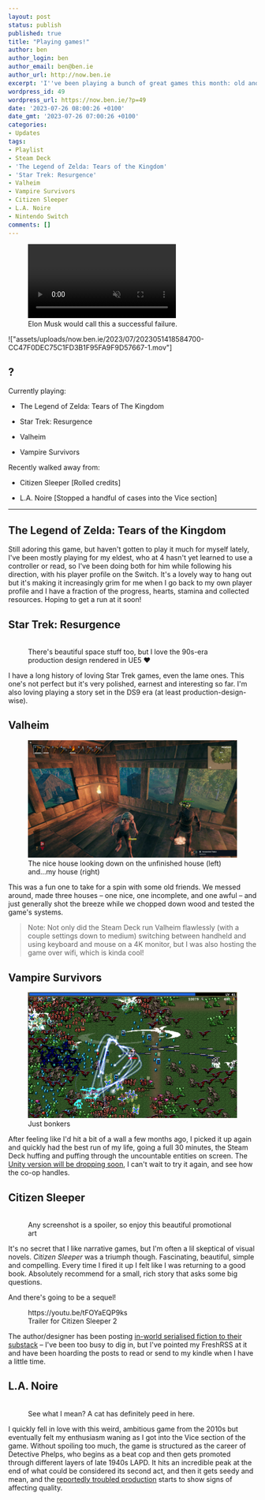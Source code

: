 ```yaml
---
layout: post
status: publish
published: true
title: "Playing games!"
author: ben
author_login: ben
author_email: ben@ben.ie
author_url: http://now.ben.ie
excerpt: 'I''ve been playing a bunch of great games this month: old and new!'
wordpress_id: 49
wordpress_url: https://now.ben.ie/?p=49
date: '2023-07-26 08:00:26 +0100'
date_gmt: '2023-07-26 07:00:26 +0100'
categories:
- Updates
tags:
- Playlist
- Steam Deck
- 'The Legend of Zelda: Tears of the Kingdom'
- 'Star Trek: Resurgence'
- Valheim
- Vampire Survivors
- Citizen Sleeper
- L.A. Noire
- Nintendo Switch
comments: []
---
```

<p><!-- wp:video {"id":50} --></p>
<figure class="wp-block-video"><video autoplay controls loop muted src="assets/uploads/now.ben.ie/2023/07/2023051418584700-CC47F0DEC75C1FD3B1F95FA9F9D57667-1.mov" playsinline></video><br />
<figcaption class="wp-element-caption">Elon Musk would call this a successful failure.</figcaption>
</figure>
!["assets/uploads/now.ben.ie/2023/07/2023051418584700-CC47F0DEC75C1FD3B1F95FA9F9D57667-1.mov"]
<p><!-- /wp:video --></p>
<p><!-- wp:heading --></p>
<h2 class="wp-block-heading">?</h2>
<p><!-- /wp:heading --></p>
<p><!-- wp:paragraph --></p>
<p>Currently playing:</p>
<p><!-- /wp:paragraph --></p>
<p><!-- wp:list --></p>
<ul><!-- wp:list-item --></p>
<li>The Legend of Zelda: Tears of The Kingdom</li>
<p><!-- /wp:list-item --></p>
<p><!-- wp:list-item --></p>
<li>Star Trek: Resurgence</li>
<p><!-- /wp:list-item --></p>
<p><!-- wp:list-item --></p>
<li>Valheim</li>
<p><!-- /wp:list-item --></p>
<p><!-- wp:list-item --></p>
<li>Vampire Survivors</li>
<p><!-- /wp:list-item --></ul>
<p><!-- /wp:list --></p>
<p><!-- wp:paragraph --></p>
<p>Recently walked away from:</p>
<p><!-- /wp:paragraph --></p>
<p><!-- wp:list --></p>
<ul><!-- wp:list-item --></p>
<li>Citizen Sleeper [Rolled credits]</li>
<p><!-- /wp:list-item --></p>
<p><!-- wp:list-item --></p>
<li>L.A. Noire [Stopped a handful of cases into the Vice section]</li>
<p><!-- /wp:list-item --></ul>
<p><!-- /wp:list --></p>
<p><!-- wp:separator --></p>
<hr class="wp-block-separator has-alpha-channel-opacity"/>
<!-- /wp:separator --></p>
<p><!-- wp:heading --></p>
<h2 class="wp-block-heading">The Legend of Zelda: Tears of the Kingdom</h2>
<p><!-- /wp:heading --></p>
<p><!-- wp:paragraph --></p>
<p>Still adoring this game, but haven't gotten to play it much for myself lately, I've been mostly playing for my eldest, who at 4 hasn't yet learned to use a controller or read, so I've been doing both for him while following his direction, with his player profile on the Switch. It's a lovely way to hang out but it's making it increasingly grim for me when I go back to my own player profile and I have a fraction of the progress, hearts, stamina and collected resources. Hoping to get a run at it soon!</p>
<p><!-- /wp:paragraph --></p>
<p><!-- wp:heading --></p>
<h2 class="wp-block-heading">Star Trek: Resurgence</h2>
<p><!-- /wp:heading --></p>
<p><!-- wp:image {"id":59,"sizeSlug":"large","linkDestination":"none"} --></p>
<figure class="wp-block-image size-large"><img src="assets/uploads/now.ben.ie/2023/07/Screenshot-2023-07-25-at-11.38.46.png" alt="" class="wp-image-59"/><br />
<figcaption class="wp-element-caption">There's beautiful space stuff too, but I love the 90s-era production design rendered in UE5 ❤️</figcaption>
</figure>
<p><!-- /wp:image --></p>
<p><!-- wp:paragraph --></p>
<p>I have a long history of loving Star Trek games, even the lame ones. This one's not perfect but it's very polished, earnest and interesting so far. I'm also loving playing a story set in the DS9 era (at least production-design-wise).</p>
<p><!-- /wp:paragraph --></p>
<p><!-- wp:heading --></p>
<h2 class="wp-block-heading">Valheim</h2>
<p><!-- /wp:heading --></p>
<p><!-- wp:image {"id":53,"sizeSlug":"large","linkDestination":"none"} --></p>
<figure class="wp-block-image size-large"><img src="assets/uploads/now.ben.ie/2023/07/F95B51AA2DB9435324EBB8B3717BA728D4495CCB.jpeg" alt="" class="wp-image-53"/><br />
<figcaption class="wp-element-caption">The nice house looking down on the unfinished house (left) and...my house (right)</figcaption>
</figure>
<p><!-- /wp:image --></p>
<p><!-- wp:paragraph --></p>
<p>This was a fun one to take for a spin with some old friends. We messed around, made three houses – one nice, one incomplete, and one awful – and just generally shot the breeze while we chopped down wood and tested the game's systems. </p>
<p><!-- /wp:paragraph --></p>
<p><!-- wp:quote --></p>
<blockquote class="wp-block-quote"><p><!-- wp:paragraph --></p>
<p>Note: Not only did the Steam Deck run Valheim flawlessly (with a couple settings down to medium) switching between handheld and using keyboard and mouse on a 4K monitor, but I was also hosting the game over wifi, which is kinda cool!</p>
<p><!-- /wp:paragraph --></p></blockquote>
<p><!-- /wp:quote --></p>
<p><!-- wp:heading --></p>
<h2 class="wp-block-heading">Vampire Survivors</h2>
<p><!-- /wp:heading --></p>
<p><!-- wp:image {"id":61,"sizeSlug":"large","linkDestination":"none"} --></p>
<figure class="wp-block-image size-large"><img src="assets/uploads/now.ben.ie/2023/07/Vampire_Survivors_2_2_2022_10_12_56_PM.png.webp" alt="" class="wp-image-61"/><br />
<figcaption class="wp-element-caption">Just bonkers</figcaption>
</figure>
<p><!-- /wp:image --></p>
<p><!-- wp:paragraph --></p>
<p>After feeling like I'd hit a bit of a wall a few months ago, I picked it up again and quickly had the best run of my life, going a full 30 minutes, the Steam Deck huffing and puffing through the uncountable entities on screen. The <a href="https://kotaku.com/vampire-survivors-new-engine-steam-update-co-op-1850633575" target="_blank" rel="noreferrer noopener">Unity version will be dropping soon</a>, I can't wait to try it again, and see how the co-op handles.</p>
<p><!-- /wp:paragraph --></p>
<p><!-- wp:heading --></p>
<h2 class="wp-block-heading">Citizen Sleeper</h2>
<p><!-- /wp:heading --></p>
<p><!-- wp:image {"id":62,"sizeSlug":"large","linkDestination":"none"} --></p>
<figure class="wp-block-image size-large"><img src="assets/uploads/now.ben.ie/2023/07/CS_Keyart_Layered_HD_Pink_Revision_NoLogo.png" alt="" class="wp-image-62"/><br />
<figcaption class="wp-element-caption">Any screenshot is a spoiler, so enjoy this beautiful promotional art</figcaption>
</figure>
<p><!-- /wp:image --></p>
<p><!-- wp:paragraph --></p>
<p>It's no secret that I like narrative games, but I'm often a lil skeptical of visual novels. <em>Citizen Sleeper</em> was a triumph though. Fascinating, beautiful, simple and compelling. Every time I fired it up I felt like I was returning to a good book. Absolutely recommend for a small, rich story that asks some big questions.</p>
<p><!-- /wp:paragraph --></p>
<p><!-- wp:paragraph --></p>
<p>And there's going to be a sequel!</p>
<p><!-- /wp:paragraph --></p>
<p><!-- wp:embed {"url":"https://youtu.be/tFOYaEQP9ks","type":"video","providerNameSlug":"youtube","responsive":true,"className":"wp-embed-aspect-16-9 wp-has-aspect-ratio"} --></p>
<figure class="wp-block-embed is-type-video is-provider-youtube wp-block-embed-youtube wp-embed-aspect-16-9 wp-has-aspect-ratio">
<div class="wp-block-embed__wrapper">
https://youtu.be/tFOYaEQP9ks
</div>
<figcaption class="wp-element-caption">Trailer for Citizen Sleeper 2</figcaption>
</figure>
<p><!-- /wp:embed --></p>
<p><!-- wp:paragraph --></p>
<p>The author/designer has been posting <a href="https://jumpovertheage.substack.com" target="_blank" rel="noreferrer noopener">in-world serialised fiction to their substack</a> – I've been too busy to dig in, but I've pointed my FreshRSS at it and have been hoarding the posts to read or send to my kindle when I have a little time.</p>
<p><!-- /wp:paragraph --></p>
<p><!-- wp:heading --></p>
<h2 class="wp-block-heading">L.A. Noire</h2>
<p><!-- /wp:heading --></p>
<p><!-- wp:image {"id":63,"sizeSlug":"large","linkDestination":"none"} --></p>
<figure class="wp-block-image size-large"><img src="assets/uploads/now.ben.ie/2023/07/lanoirecover.jpg" alt="" class="wp-image-63"/><br />
<figcaption class="wp-element-caption">See what I mean? A cat has definitely peed in here.</figcaption>
</figure>
<p><!-- /wp:image --></p>
<p><!-- wp:paragraph --></p>
<p>I quickly fell in love with this weird, ambitious game from the 2010s but eventually felt my enthusiasm waning as I got into the Vice section of the game. Without spoiling too much, the game is structured as the career of Detective Phelps, who begins as a beat cop and then gets promoted through different layers of late 1940s LAPD. It hits an incredible peak at the end of what could be considered its second act, and then it gets seedy and mean, and the <a href="https://kotaku.com/report-la-noire-was-development-hell-rockstar-no-long-5818019">reportedly troubled production</a> starts to show signs of affecting quality.</p>
<p><!-- /wp:paragraph --></p>
